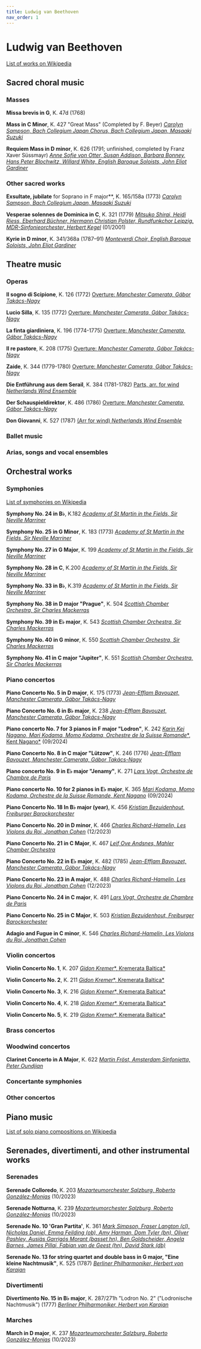 ```yaml
---
title: Ludwig van Beethoven
nav_order: 1
---
```


# Ludwig van Beethoven

[List of works on Wikipedia](https://en.wikipedia.org/wiki/List_of_compositions_by_Wolfgang_Amadeus_Mozart)


## Sacred choral music

### Masses

**Missa brevis in G**, K. 47d (1768)

**Mass in C Minor**, K. 427 "Great Mass" (Completed by F. Beyer) [*Carolyn Sampson, Bach Collegium Japan Chorus, Bach Collegium Japan, Masaaki Suzuki*](http://www.tidal.com/track/338592074)

**Requiem Mass in D minor**, K. 626 (1791; unfinished, completed by Franz Xaver Süssmayr) [*Anne Sofie von Otter, Susan Addison, Barbara Bonney, Hans Peter Blochwitz, Willard White, English Baroque Soloists, John Eliot Gardiner*](http://www.tidal.com/track/4322229)

### Other sacred works

**Exsultate, jubilate** for Soprano in F major**, K. 165/158a (1773) [*Carolyn Sampson, Bach Collegium Japan, Masaaki Suzuki*](http://www.tidal.com/track/338592100)

**Vesperae solennes de Dominica in C**, K. 321 (1779) [*Mitsuko Shirai, Heidi Riess, Eberhard Büchner, Hermann Christian Polster, Rundfunkchor Leipzig, MDR-Sinfonieorchester, Herbert Kegel*](http://www.tidal.com/track/4395479) (01/2001)

**Kyrie in D minor**, K. 341/368a (1787–91) [*Monteverdi Choir, English Baroque Soloists, John Eliot Gardiner*](http://www.tidal.com/track/4322243)  


## Theatre music

### Operas

**Il sogno di Scipione**, K. 126 (1772) [Overture: *Manchester Camerata, Gábor Takács-Nagy*](http://www.tidal.com/track/376332013)

**Lucio Silla**, K. 135 (1772) [Overture: *Manchester Camerata, Gábor Takács-Nagy*](http://www.tidal.com/track/376332019)

**La finta giardiniera**, K. 196 (1774-1775) [Overture: *Manchester Camerata, Gábor Takács-Nagy*](http://www.tidal.com/track/376332011)

**Il re pastore**, K. 208 (1775) [Overture: *Manchester Camerata, Gábor Takács-Nagy*](http://www.tidal.com/track/376332022)

**Zaide**, K. 344 (1779-1780) [Overture: *Manchester Camerata, Gábor Takács-Nagy*](http://www.tidal.com/track/376332026)

**Die Entführung aus dem Serail**, K. 384 (1781-1782) [Parts, arr. for wind *Netherlands Wind Ensemble*](http://www.tidal.com/track/227732952)

**Der Schauspieldirektor**, K. 486 (1786) [Overture: *Manchester Camerata, Gábor Takács-Nagy*](http://www.tidal.com/track/376248929)

**Don Giovanni**, K. 527 (1787) [(Arr for wind) *Netherlands Wind Ensemble*](http://www.tidal.com/track/227732930)


### Ballet music

### Arias, songs and vocal ensembles

## Orchestral works

### Symphonies

[List of symphonies on Wikipedia](https://en.wikipedia.org/wiki/List_of_symphonies_by_Wolfgang_Amadeus_Mozart)

**Symphony No. 24 in B♭**, K.182 [*Academy of St Martin in the Fields, Sir Neville Marriner*](http://www.tidal.com/track/4514701)

**Symphony No. 25 in G Minor**, K. 183 (1773) [*Academy of St Martin in the Fields, Sir Neville Marriner*](http://www.tidal.com/track/4514704)

**Symphony No. 27 in G Major**, K. 199 [*Academy of St Martin in the Fields, Sir Neville Marriner*](http://www.tidal.com/track/4514709)

**Symphony No. 28 in C**, K.200 [*Academy of St Martin in the Fields, Sir Neville Marriner*](http://www.tidal.com/track/4514712)

**Symphony No. 33 in B♭**, K.319 [*Academy of St Martin in the Fields, Sir Neville Marriner*](http://www.tidal.com/track/4514729)

**Symphony No. 38 in D major "Prague"**, K. 504 [*Scottish Chamber Orchestra, Sir Charles Mackerras*](http://www.tidal.com/track/156570988)

**Symphony No. 39 in E♭ major**, K. 543 [*Scottish Chamber Orchestra, Sir Charles Mackerras*](http://www.tidal.com/track/156570989)

**Symphony No. 40 in G minor**, K. 550 [*Scottish Chamber Orchestra, Sir Charles Mackerras*](http://www.tidal.com/track/156570995)

**Symphony No. 41 in C major "Jupiter"**, K. 551 [*Scottish Chamber Orchestra, Sir Charles Mackerras*](http://www.tidal.com/track/156570996)


### Piano concertos

**Piano Concerto No. 5 in D major**, K. 175 (1773) [*Jean-Efflam Bavouzet, Manchester Camerata, Gábor Takács-Nagy*](http://www.tidal.com/track/376332008)

**Piano Concerto No. 6 in B♭ major**, K. 238 [*Jean-Efflam Bavouzet, Manchester Camerata, Gábor Takács-Nagy*](http://www.tidal.com/track/376332016)

**Piano concerto No. 7 for 3 pianos in F major "Lodron"**, K. 242 [*Karin Kei Nagano, Mari Kodama, Momo Kodama, Orchestre de la Suisse 
Romande**, Kent Nagano*](http://www.tidal.com/track/362759023) (09/2024)

**Piano Concerto No. 8 in C major "Lützow"**, K. 246 (1776) [*Jean-Efflam Bavouzet, Manchester Camerata, Gábor Takács-Nagy*](http://www.tidal.com/track/376332023)

**Piano concerto No. 9 in E♭ major "Jenamy"**, K. 271 [*Lars Vogt, Orchestre de Chambre de Paris*](http://www.tidal.com/track/307469358)

**Piano concerto No. 10 for 2 pianos in E♭ major**, K. 365 [*Mari Kodama, Momo Kodama, Orchestre de la Suisse Romande, Kent Nagano*](http://www.tidal.com/track/362759026) (09/2024)

**Piano Concerto No. 18 In B♭ major (year)**, K. 456 [*Kristian Bezuidenhout, Freiburger Barockorchester*](https://tidal.com/browse/track/245362672?u)

**Piano Concerto No. 20 in D minor**, K. 466 [*Charles Richard-Hamelin, Les Violons du Roi, Jonathan Cohen*](http://www.tidal.com/track/313466200) (12/2023)

**Piano Concerto No. 21 in C Major**, K. 467 [*Leif Ove Andsnes, Mahler Chamber Orchestra*](http://www.tidal.com/track/183597083)

**Piano Concerto No. 22 in E♭ major**, K. 482 (1785) [*Jean-Efflam Bavouzet, Manchester Camerata, Gábor Takács-Nagy*](http://www.tidal.com/track/376248930)

**Piano Concerto No. 23 in A major**, K. 488 [*Charles Richard-Hamelin, Les Violons du Roi, Jonathan Cohen*](http://www.tidal.com/track/313466205) (12/2023)

**Piano Concerto No. 24 in C major**, K. 491 [*Lars Vogt, Orchestre de Chambre de Paris*](http://www.tidal.com/track/307469361)

**Piano Concerto No. 25 in C Major**, K. 503 [*Kristian Bezuidenhout, Freiburger Barockorchester*](https://tidal.com/browse/track/325069892?u)

**Adagio and Fugue in C minor**, K. 546 [*Charles Richard-Hamelin, Les Violons du Roi, Jonathan Cohen*](http://www.tidal.com/track/313466208)


### Violin concertos

**Violin Concerto No. 1**, K. 207 [*Gidon Kremer**, Kremerata Baltica*](http://www.tidal.com/track/3042937)

**Violin Concerto No. 2**, K. 211 [*Gidon Kremer**, Kremerata Baltica*](http://www.tidal.com/track/3042940)

**Violin Concerto No. 3**, K. 216 [*Gidon Kremer**, Kremerata Baltica*](http://www.tidal.com/track/3042943)

**Violin Concerto No. 4**, K. 218 [*Gidon Kremer**, Kremerata Baltica*](http://www.tidal.com/track/3042946)

**Violin Concerto No. 5**, K. 219 [*Gidon Kremer**, Kremerata Baltica*](http://www.tidal.com/track/3042949)


### Brass concertos



### Woodwind concertos

**Clarinet Concerto in A Major**, K. 622 [*Martin Fröst, Amsterdam Sinfonietta, Peter Oundjian*](http://www.tidal.com/track/12128399) 


### Concertante symphonies


### Other concertos


## Piano music

[List of solo piano compositions on Wikipedia](https://en.wikipedia.org/wiki/List_of_solo_piano_compositions_by_Wolfgang_Amadeus_Mozart)

## Serenades, divertimenti, and other instrumental works

### Serenades

**Serenade Colloredo**, K. 203 [*Mozarteumorchester Salzburg, Roberto González-Monjas*](https://tidal.com/browse/track/294065326?u) (10/2023)

**Serenade Notturna**, K. 239 [*Mozarteumorchester Salzburg, Roberto González-Monjas*](https://tidal.com/browse/track/294065322?u) (10/2023)

**Serenade No. 10 'Gran Partita'**, K. 361 [*Mark Simpson, Fraser Langton (cl), Nicholas Daniel, Emma Feilding (ob), Amy Harman, Dom Tyler (bn), Oliver Pashley, Ausiàs Garrigós Morant (basset hn), Ben Goldscheider, Angela Barnes, James Pillai, Fabian van de Geest (hn), David Stark (db)*](https://tidal.com/browse/track/160324011?u) 

**Serenade No. 13 for string quartet and double bass in G major, "Eine kleine Nachtmusik"**, K. 525 (1787) [*Berliner Philharmoniker, Herbert von Karajan*](http://www.tidal.com/track/171967223)


### Divertimenti

**Divertimento No. 15 in B♭ major**, K. 287/271h "Lodron No. 2" ("Lodronische Nachtmusik") (1777) [*Berliner Philharmoniker, Herbert von Karajan*](http://www.tidal.com/track/171967227)


### Marches

**March in D major**, K. 237 [*Mozarteumorchester Salzburg, Roberto González-Monjas*](https://tidal.com/browse/track/294065325?u) (10/2023)

